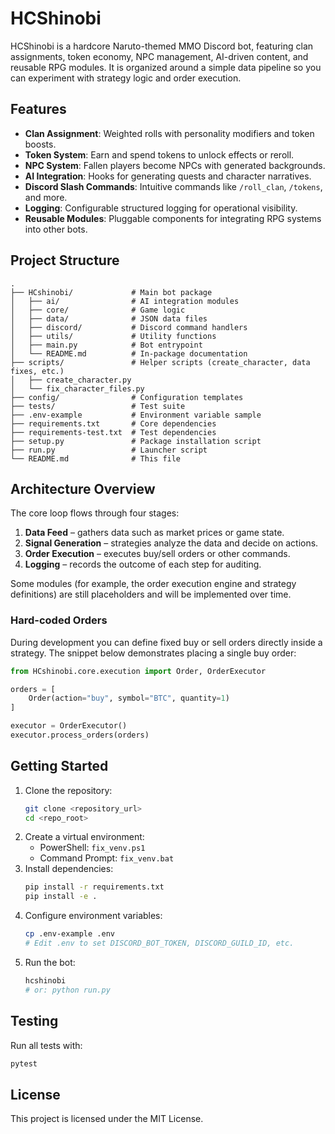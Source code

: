 # HCShinobi

HCShinobi is a hardcore Naruto-themed MMO Discord bot, featuring clan assignments, token economy, NPC management, AI-driven content, and reusable RPG modules. It is organized around a simple data pipeline so you can experiment with strategy logic and order execution.

## Features

- **Clan Assignment**: Weighted rolls with personality modifiers and token boosts.
- **Token System**: Earn and spend tokens to unlock effects or reroll.
- **NPC System**: Fallen players become NPCs with generated backgrounds.
- **AI Integration**: Hooks for generating quests and character narratives.
- **Discord Slash Commands**: Intuitive commands like `/roll_clan`, `/tokens`, and more.
- **Logging**: Configurable structured logging for operational visibility.
- **Reusable Modules**: Pluggable components for integrating RPG systems into other bots.

## Project Structure

```
.
├── HCshinobi/             # Main bot package
│   ├── ai/                # AI integration modules
│   ├── core/              # Game logic
│   ├── data/              # JSON data files
│   ├── discord/           # Discord command handlers
│   ├── utils/             # Utility functions
│   ├── main.py            # Bot entrypoint
│   └── README.md          # In-package documentation
├── scripts/               # Helper scripts (create_character, data fixes, etc.)
│   ├── create_character.py
│   └── fix_character_files.py
├── config/                # Configuration templates
├── tests/                 # Test suite
├── .env-example           # Environment variable sample
├── requirements.txt       # Core dependencies
├── requirements-test.txt  # Test dependencies
├── setup.py               # Package installation script
├── run.py                 # Launcher script
└── README.md              # This file
```

## Architecture Overview

The core loop flows through four stages:

1. **Data Feed** – gathers data such as market prices or game state.
2. **Signal Generation** – strategies analyze the data and decide on actions.
3. **Order Execution** – executes buy/sell orders or other commands.
4. **Logging** – records the outcome of each step for auditing.

Some modules (for example, the order execution engine and strategy definitions)
are still placeholders and will be implemented over time.

### Hard-coded Orders

During development you can define fixed buy or sell orders directly inside a
strategy. The snippet below demonstrates placing a single buy order:

```python
from HCshinobi.core.execution import Order, OrderExecutor

orders = [
    Order(action="buy", symbol="BTC", quantity=1)
]

executor = OrderExecutor()
executor.process_orders(orders)
```

## Getting Started

1. Clone the repository:
   ```bash
   git clone <repository_url>
   cd <repo_root>
   ```
2. Create a virtual environment:
   - PowerShell: `fix_venv.ps1`
   - Command Prompt: `fix_venv.bat`
3. Install dependencies:
   ```bash
   pip install -r requirements.txt
   pip install -e .
   ```
4. Configure environment variables:
   ```bash
   cp .env-example .env
   # Edit .env to set DISCORD_BOT_TOKEN, DISCORD_GUILD_ID, etc.
   ```
5. Run the bot:
   ```bash
   hcshinobi
   # or: python run.py
   ```

## Testing

Run all tests with:
```bash
pytest
```

## License

This project is licensed under the MIT License.